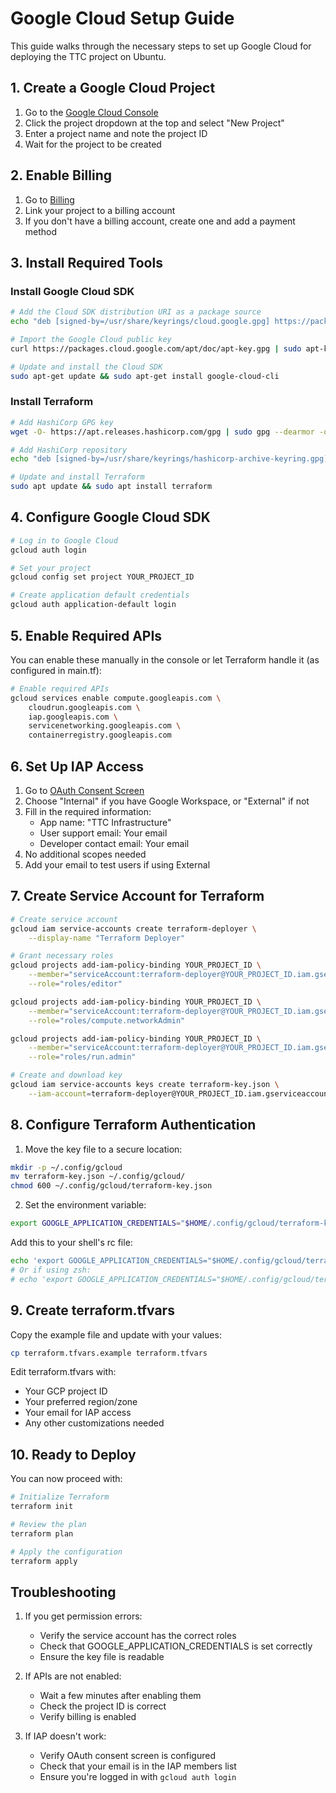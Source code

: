 # Google Cloud Setup Guide

This guide walks through the necessary steps to set up Google Cloud for deploying the TTC project on Ubuntu.

## 1. Create a Google Cloud Project

1. Go to the [Google Cloud Console](https://console.cloud.google.com)
2. Click the project dropdown at the top and select "New Project"
3. Enter a project name and note the project ID
4. Wait for the project to be created

## 2. Enable Billing

1. Go to [Billing](https://console.cloud.google.com/billing)
2. Link your project to a billing account
3. If you don't have a billing account, create one and add a payment method

## 3. Install Required Tools

### Install Google Cloud SDK
```bash
# Add the Cloud SDK distribution URI as a package source
echo "deb [signed-by=/usr/share/keyrings/cloud.google.gpg] https://packages.cloud.google.com/apt cloud-sdk main" | sudo tee -a /etc/apt/sources.list.d/google-cloud-sdk.list

# Import the Google Cloud public key
curl https://packages.cloud.google.com/apt/doc/apt-key.gpg | sudo apt-key --keyring /usr/share/keyrings/cloud.google.gpg add -

# Update and install the Cloud SDK
sudo apt-get update && sudo apt-get install google-cloud-cli
```

### Install Terraform
```bash
# Add HashiCorp GPG key
wget -O- https://apt.releases.hashicorp.com/gpg | sudo gpg --dearmor -o /usr/share/keyrings/hashicorp-archive-keyring.gpg

# Add HashiCorp repository
echo "deb [signed-by=/usr/share/keyrings/hashicorp-archive-keyring.gpg] https://apt.releases.hashicorp.com $(lsb_release -cs) main" | sudo tee /etc/apt/sources.list.d/hashicorp.list

# Update and install Terraform
sudo apt update && sudo apt install terraform
```

## 4. Configure Google Cloud SDK

```bash
# Log in to Google Cloud
gcloud auth login

# Set your project
gcloud config set project YOUR_PROJECT_ID

# Create application default credentials
gcloud auth application-default login
```

## 5. Enable Required APIs

You can enable these manually in the console or let Terraform handle it (as configured in main.tf):

```bash
# Enable required APIs
gcloud services enable compute.googleapis.com \
    cloudrun.googleapis.com \
    iap.googleapis.com \
    servicenetworking.googleapis.com \
    containerregistry.googleapis.com
```

## 6. Set Up IAP Access

1. Go to [OAuth Consent Screen](https://console.cloud.google.com/apis/credentials/consent)
2. Choose "Internal" if you have Google Workspace, or "External" if not
3. Fill in the required information:
   - App name: "TTC Infrastructure"
   - User support email: Your email
   - Developer contact email: Your email
4. No additional scopes needed
5. Add your email to test users if using External

## 7. Create Service Account for Terraform

```bash
# Create service account
gcloud iam service-accounts create terraform-deployer \
    --display-name "Terraform Deployer"

# Grant necessary roles
gcloud projects add-iam-policy-binding YOUR_PROJECT_ID \
    --member="serviceAccount:terraform-deployer@YOUR_PROJECT_ID.iam.gserviceaccount.com" \
    --role="roles/editor"

gcloud projects add-iam-policy-binding YOUR_PROJECT_ID \
    --member="serviceAccount:terraform-deployer@YOUR_PROJECT_ID.iam.gserviceaccount.com" \
    --role="roles/compute.networkAdmin"

gcloud projects add-iam-policy-binding YOUR_PROJECT_ID \
    --member="serviceAccount:terraform-deployer@YOUR_PROJECT_ID.iam.gserviceaccount.com" \
    --role="roles/run.admin"

# Create and download key
gcloud iam service-accounts keys create terraform-key.json \
    --iam-account=terraform-deployer@YOUR_PROJECT_ID.iam.gserviceaccount.com
```

## 8. Configure Terraform Authentication

1. Move the key file to a secure location:
```bash
mkdir -p ~/.config/gcloud
mv terraform-key.json ~/.config/gcloud/
chmod 600 ~/.config/gcloud/terraform-key.json
```

2. Set the environment variable:
```bash
export GOOGLE_APPLICATION_CREDENTIALS="$HOME/.config/gcloud/terraform-key.json"
```

Add this to your shell's rc file:
```bash
echo 'export GOOGLE_APPLICATION_CREDENTIALS="$HOME/.config/gcloud/terraform-key.json"' >> ~/.bashrc
# Or if using zsh:
# echo 'export GOOGLE_APPLICATION_CREDENTIALS="$HOME/.config/gcloud/terraform-key.json"' >> ~/.zshrc
```

## 9. Create terraform.tfvars

Copy the example file and update with your values:
```bash
cp terraform.tfvars.example terraform.tfvars
```

Edit terraform.tfvars with:
- Your GCP project ID
- Your preferred region/zone
- Your email for IAP access
- Any other customizations needed

## 10. Ready to Deploy

You can now proceed with:
```bash
# Initialize Terraform
terraform init

# Review the plan
terraform plan

# Apply the configuration
terraform apply
```

## Troubleshooting

1. If you get permission errors:
   - Verify the service account has the correct roles
   - Check that GOOGLE_APPLICATION_CREDENTIALS is set correctly
   - Ensure the key file is readable

2. If APIs are not enabled:
   - Wait a few minutes after enabling them
   - Check the project ID is correct
   - Verify billing is enabled

3. If IAP doesn't work:
   - Verify OAuth consent screen is configured
   - Check that your email is in the IAP members list
   - Ensure you're logged in with `gcloud auth login`

